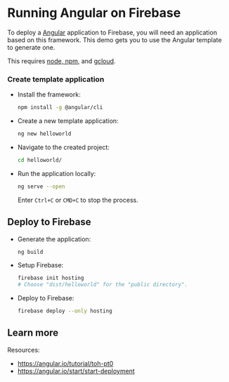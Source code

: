 # Running Angular on Firebase

<!--- Generated 2022-08-24 06:26:55.773589 -->

To deploy a [Angular](https://angular.io/) application to Firebase, you will need an application
based on this framework. This demo gets you to use the Angular template to generate one. 

This requires [node, npm](https://cloud.google.com/nodejs/docs/setup), and [gcloud](https://cloud.google.com/sdk/docs/install). 

### Create template application


* Install the framework:

    ```bash
    npm install -g @angular/cli
    ```

* Create a new template application:

    ```bash
    ng new helloworld
    ```




* Navigate to the created project:

    ```bash
    cd helloworld/
    ```

* Run the application locally:

    ```bash
    ng serve --open
    ```

    Enter `Ctrl+C` or `CMD+C` to stop the process.




## Deploy to Firebase

* Generate the application: 

    ```bash
    ng build
    ```

* Setup Firebase: 

    ```bash
    firebase init hosting
    # Choose "dist/helloworld" for the "public directory".
    ```

* Deploy to Firebase: 

    ```bash
    firebase deploy --only hosting
    ```



## Learn more

Resources: 

- https://angular.io/tutorial/toh-pt0
- https://angular.io/start/start-deployment
